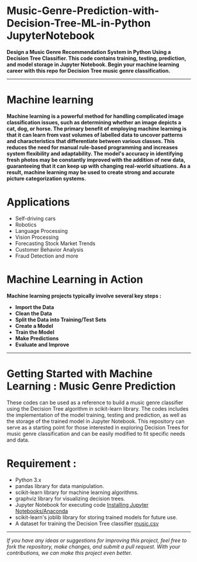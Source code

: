 # Music-Genre-Prediction-with-Decision-Tree-ML-in-Python JupyterNotebook

**Design a Music Genre Recommendation System in Python Using a Decision Tree Classifier. This code contains training, testing, prediction, and model storage in Jupyter Notebook. Begin your machine learning career with this repo for Decision Tree music genre classification.**

**********************************************************************************************************************************************************************
# Machine learning

**Machine learning is a powerful method for handling complicated image classification issues, such as determining whether an image depicts a cat, dog, or horse. The primary benefit of employing machine learning is that it can learn from vast volumes of labelled data to uncover patterns and characteristics that differentiate between various classes. This reduces the need for manual rule-based programming and increases system flexibility and adaptability. The model's accuracy in identifying fresh photos may be constantly improved with the addition of new data, guaranteeing that it can keep up with changing real-world situations. As a result, machine learning may be used to create strong and accurate picture categorization systems.**

# Applications 

 - Self-driving cars
 - Robotics
 - Language Processing
 - Vision Processing
 - Forecasting Stock Market Trends
 - Customer Behavior Analysis 
 - Fraud Detection and more
 
# Machine Learning in Action
**Machine learning projects typically involve several key steps :**
 - **Import the Data**
 - **Clean the Data**
 - **Split the Data into Training/Test Sets**
 - **Create a Model**
 - **Train the Model**
 - **Make Predictions**
 - **Evaluate and Improve**
 
 **********************************************************************************************************************************************************************
 
# Getting Started with Machine Learning : Music Genre Prediction
These codes can be used as a reference to build a music genre classifier using the Decision Tree algorithm in scikit-learn library. The codes includes the implementation of the model training, testing and prediction, as well as the storage of the trained model in Jupyter Notebook. This repository can serve as a starting point for those interested in exploring Decision Trees for music genre classification and can be easily modified to fit specific needs and data.

# Requirement :
 - Python 3.x
 - pandas library for data manipulation.
 - scikit-learn library for machine learning algorithms.
 - graphviz library for visualizing decision trees.
 - Jupyter Notebook for executing code [Installing Jupyter Notebooks/Anaconda](https://youtu.be/WUeBzT43JyY)
 - scikit-learn's joblib library for storing trained models for future use.
 - A dataset for training the Decision Tree classifier [music.csv](http://bit.ly/music-csv)
 
 **********************************************************************************************************************************************************************
 
*If you have any ideas or suggestions for improving this project, feel free to fork the repository, make changes, and submit a pull request. With your contributions, we can make this project even better.*


 
 
